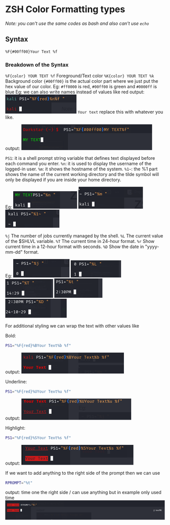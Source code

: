 # ZSH Color Formatting types

*Note: you can't use the same codes as bash and also can't use `echo`*

## Syntax

```zsh
%F{#00ff00}Your Text %f
```

### Breakdown of the Syntax

`%F{color} YOUR TEXT %f` Foreground/Text color
`%K{color} YOUR TEXT %k` Background color
`{#00ff00}` is the actual color part where we just put the hex value of our color.
Eg: `#ff0000` is red, `#00ff00` is green and `#0000ff` is blue
Eg: we can also write names instead of values like red
output:
![output 1](/screenshots/namecolors.png)
`Your text` replace this with whatever you like.

output:
![output 1](/screenshots/zsheg1.png)

`PS1`: it is a shell prompt string variable that defines text displayed before each command you enter.
`%n`: it is used to display the username of the logged-in user.
`%m`: it shows the hostname of the system.
`%1~`: the %1 part shows the name of the current working directory and the tilde symbol will only be displayed if you are inside your home directory.

Eg:
![%n example](/screenshots/neg.png)
![%m example](/screenshots/meg.png)
![%1~ example](/screenshots/cdeg.png)

`%j` The number of jobs currently managed by the shell.
`%L` The current value of the $SHLVL variable.
`%T` The current time in 24-hour format.
`%r` Show current time in a 12-hour format with seconds.
`%D` Show the date in "yyyy-mm-dd" format.

Eg:
![%j example](/screenshots/jobseg.png)
![%L example](/screenshots/shell.png)
![%T example](/screenshots/time.png)
![%t example](/screenshots/time12.png)
![%D example](/screenshots/date.png)

For additional styling we can wrap the text with other values like

Bold:

```zsh
PS1="%F{red}%BYour Text%b %f"
```

output:
![%B example](/screenshots/boldeg.png)

Underline:

```zsh
PS1="%F{red}%UYour Text%u %f"
```

output:
![%U example](/screenshots/underlineeg.png)

Highlight:

```zsh
PS1="%F{red}%SYour Text%s %f"
```

output:
![%S example](/screenshots/higheg.png)

If we want to add anything to the right side of the prompt then we can use

```zsh
RPROMPT="%t"
```

output: time one the right side / can use anything but in example only used time
![right prompt example](/screenshots/rpeg.png)
